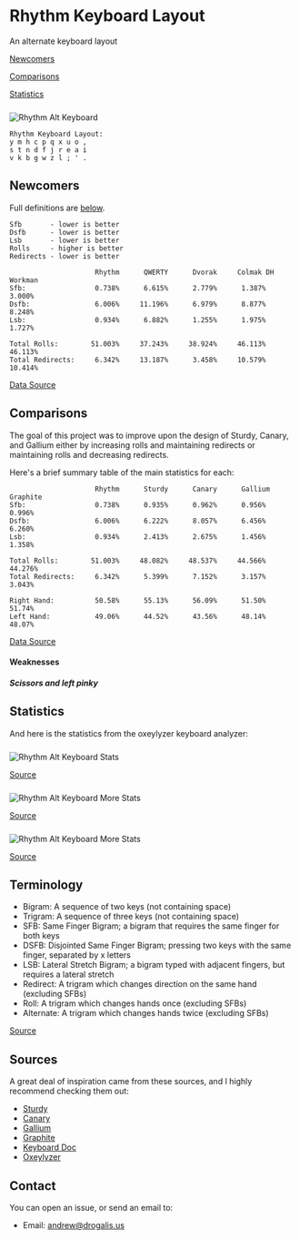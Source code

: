 # Rhythm Keyboard Layout

An alternate keyboard layout 

[Newcomers](#Newcomers)

[Comparisons](#Comparisons)

[Statistics](#Statistics)

<img src="https://raw.githubusercontent.com/andrew-drogalis/Rhythm/main/assets/rhythm-keysolve-layout.png" alt="Rhythm Alt Keyboard" style="padding-top: 10px;">

```
Rhythm Keyboard Layout:
y m h c p q x u o ,
s t n d f j r e a i
v k b g w z l ; ' .
```

## Newcomers

Full definitions are [below](#Terminology).
```
Sfb       - lower is better
Dsfb      - lower is better
Lsb       - lower is better
Rolls     - higher is better
Redirects - lower is better
```

```
                     Rhythm      QWERTY      Dvorak     Colmak DH    Workman
Sfb:                 0.738%      6.615%      2.779%      1.387%      3.000%
Dsfb:                6.006%     11.196%      6.979%      8.877%      8.248%
Lsb:                 0.934%      6.882%      1.255%      1.975%      1.727%

Total Rolls:        51.003%     37.243%     38.924%     46.113%     46.113%
Total Redirects:     6.342%     13.187%      3.458%     10.579%     10.414%
```

[Data Source](https://getreuer.info/posts/keyboards/alt-layouts/stats.html)



## Comparisons

The goal of this project was to improve upon the design of Sturdy, Canary, and Gallium either by increasing rolls and maintaining redirects or maintaining rolls and decreasing redirects.

Here's a brief summary table of the main statistics for each:

```
                     Rhythm      Sturdy      Canary      Gallium     Graphite
Sfb:                 0.738%      0.935%      0.962%      0.956%      0.996%
Dsfb:                6.006%      6.222%      8.057%      6.456%      6.260%
Lsb:                 0.934%      2.413%      2.675%      1.456%      1.358%

Total Rolls:        51.003%     48.082%     48.537%     44.566%     44.276%
Total Redirects:     6.342%      5.399%      7.152%      3.157%      3.043%

Right Hand:          50.58%      55.13%      56.09%      51.50%      51.74%
Left Hand:           49.06%      44.52%      43.56%      48.14%      48.07%
```

[Data Source](https://getreuer.info/posts/keyboards/alt-layouts/stats.html)



#### Weaknesses


##### Scissors and left pinky


## Statistics    


And here is the statistics from the oxeylyzer keyboard analyzer:

<img src="https://raw.githubusercontent.com/andrew-drogalis/Rhythm/main/assets/rhythm-oxeylyzer-stats.png" alt="Rhythm Alt Keyboard Stats" style="padding-top: 10px;">

[Source](https://cyanophage.github.io/)

<img src="https://raw.githubusercontent.com/andrew-drogalis/Rhythm/main/assets/rhythm-cyanophage.png" alt="Rhythm Alt Keyboard More Stats" style="padding-top: 10px;">

[Source](https://cyanophage.github.io/)

<img src="https://raw.githubusercontent.com/andrew-drogalis/Rhythm/main/assets/rhythm-colmak-mod-stats.png" alt="Rhythm Alt Keyboard More Stats" style="padding-top: 10px;">

[Source](https://cyanophage.github.io/)


## Terminology

- Bigram: A sequence of two keys (not containing space)
- Trigram: A sequence of three keys (not containing space)
- SFB: Same Finger Bigram; a bigram that requires the same finger for both keys
- DSFB: Disjointed Same Finger Bigram; pressing two keys with the same finger, separated by x letters
- LSB: Lateral Stretch Bigram; a bigram typed with adjacent fingers, but requires a lateral stretch
- Redirect: A trigram which changes direction on the same hand (excluding SFBs)
- Roll: A trigram which changes hands once (excluding SFBs)
- Alternate: A trigram which changes hands twice (excluding SFBs)

[Source](https://cyanophage.github.io/)

## Sources

A great deal of inspiration came from these sources, and I highly recommend checking them out:

- [Sturdy](https://oxey.dev/sturdy/index.html)
- [Canary](https://github.com/Apsu/Canary)
- [Gallium](https://github.com/GalileoBlues/Gallium)
- [Graphite](https://github.com/rdavison/graphite-layout)
- [Keyboard Doc](https://docs.google.com/document/d/1_a5Nzbkwyk1o0bvTctZrtgsee9jSP-6I0q3A0_9Mzm0/edit#heading=h.rnpdk4wy8guw)
- [Oxeylyzer](https://github.com/O-X-E-Y/oxeylyzer)

## Contact

You can open an issue, or send an email to:

- Email: [andrew@drogalis.us](mailto:andrew@drogalis.us)
